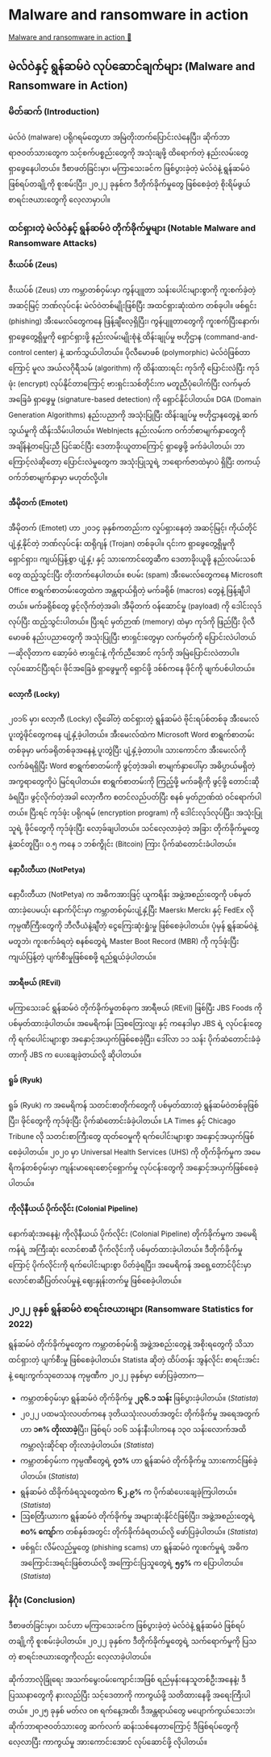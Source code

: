 # Malware and ransomware in action

[Malware and ransomware in action 🔗](https://www.coursera.org/learn/cybersecurity-threat-vectors-and-mitigation/supplement/OxjoU/malware-and-ransomware-in-action)

## မဲလ်ဝဲနှင့် ရွန်ဆမ်ဝဲ လုပ်ဆောင်ချက်များ (Malware and Ransomware in Action)

### မိတ်ဆက် (Introduction)

မဲလ်ဝဲ (malware) ပရိုဂရမ်တွေဟာ အမြဲတိုးတက်ပြောင်းလဲနေပြီး၊ ဆိုက်ဘာရာဇဝတ်သားတွေက သင့်စက်ပစ္စည်းတွေကို အသုံးချဖို့ ထိရောက်တဲ့ နည်းလမ်းတွေ ရှာဖွေနေပါတယ်။ ဒီစာဖတ်ခြင်းမှာ၊ မကြာသေးခင်က ဖြစ်ပွားခဲ့တဲ့ မဲလ်ဝဲနဲ့ ရွန်ဆမ်ဝဲ ဖြစ်ရပ်တချို့ကို စူးစမ်းပြီး၊ ၂၀၂၂ ခုနှစ်က ဒီတိုက်ခိုက်မှုတွေ ဖြစ်စေခဲ့တဲ့ စိုးရိမ်ဖွယ် စာရင်းဇယားတွေကို လေ့လာမှာပါ။

### ထင်ရှားတဲ့ မဲလ်ဝဲနှင့် ရွန်ဆမ်ဝဲ တိုက်ခိုက်မှုများ (Notable Malware and Ransomware Attacks)

#### ဇီးယပ်စ် (Zeus)

ဇီးယပ်စ် (Zeus) ဟာ ကမ္ဘာတစ်ဝှမ်းမှာ ကွန်ပျူတာ သန်းပေါင်းများစွာကို ကူးစက်ခဲ့တဲ့ အဆင့်မြင့် ဘဏ်လုပ်ငန်း မဲလ်ဝဲတစ်မျိုးဖြစ်ပြီး အထင်ရှားဆုံးထဲက တစ်ခုပါ။ ဖစ်ရှင်း (phishing) အီးမေးလ်တွေကနေ ဖြန့်ချီလေ့ရှိပြီး၊ ကွန်ပျူတာတွေကို ကူးစက်ပြီးနောက်၊ ရှာဖွေတွေ့ရှိမှုကို ရှောင်ရှားဖို့ နည်းလမ်းမျိုးစုံနဲ့ ထိန်းချုပ်မှု ဗဟိုဌာန (command-and-control center) နဲ့ ဆက်သွယ်ပါတယ်။ ပိုလီမောဖစ် (polymorphic) မဲလ်ဝဲဖြစ်တာကြောင့် မူလ အယ်လဂိုရီသမ် (algorithm) ကို ထိန်းထားရင်း ကုဒ်ကို ပြောင်းလဲပြီး ကုဒ်ဖုံး (encrypt) လုပ်နိုင်တာကြောင့် ဗားရှင်းသစ်တိုင်းက မတူညီပုံပေါက်ပြီး လက်မှတ်အခြေခံ ရှာဖွေမှု (signature-based detection) ကို ရှောင်နိုင်ပါတယ်။ DGA (Domain Generation Algorithms) နည်းပညာကို အသုံးပြုပြီး ထိန်းချုပ်မှု ဗဟိုဌာနတွေနဲ့ ဆက်သွယ်မှုကို ထိန်းသိမ်းပါတယ်။ WebInjects နည်းလမ်းက ဝက်ဘ်စာမျက်နှာတွေကို အချိန်နဲ့တပြေးညီ ပြင်ဆင်ပြီး ဒေတာခိုးယူတာကြောင့် ရှာဖွေဖို့ ခက်ခဲပါတယ်၊ ဘာကြောင့်လဲဆိုတော့ ပြောင်းလဲမှုတွေက အသုံးပြုသူရဲ့ ဘရောက်ဇာထဲမှာပဲ ရှိပြီး တကယ့် ဝက်ဘ်စာမျက်နှာမှာ မဟုတ်လို့ပါ။

#### အီမိုတက် (Emotet)

အီမိုတက် (Emotet) ဟာ ၂၀၁၄ ခုနှစ်ကတည်းက လှုပ်ရှားနေတဲ့ အဆင့်မြင့်၊ ကိုယ်တိုင်ပျံ့နှံ့နိုင်တဲ့ ဘဏ်လုပ်ငန်း ထရိုဂျန် (Trojan) တစ်ခုပါ။ ၎င်းက ရှာဖွေတွေ့ရှိမှုကို ရှောင်ရှား၊ ကျယ်ပြန့်စွာ ပျံ့နှံ့၊ နှင့် သားကောင်တွေဆီက ဒေတာခိုးယူဖို့ နည်းလမ်းသစ်တွေ ထည့်သွင်းပြီး တိုးတက်နေပါတယ်။ စပမ်း (spam) အီးမေးလ်တွေကနေ Microsoft Office စာရွက်စာတမ်းတွေထဲက အန္တရာယ်ရှိတဲ့ မက်ခရိုစ် (macros) တွေနဲ့ ဖြန့်ချီပါတယ်။ မက်ခရိုစ်တွေ ဖွင့်လိုက်တဲ့အခါ၊ အီမိုတက် ဝန်ဆောင်မှု (payload) ကို ဒေါင်းလုဒ်လုပ်ပြီး ထည့်သွင်းပါတယ်။ ပြီးရင် မှတ်ဉာဏ် (memory) ထဲမှာ ကုဒ်ကို ဖြည်ပြီး ပိုလီမောဖစ် နည်းပညာတွေကို အသုံးပြုပြီး ဗားရှင်းတွေမှာ လက်မှတ်ကို ပြောင်းလဲပါတယ်—ဆိုလိုတာက ဆော့ဖ်ဝဲ ဗားရှင်းနဲ့ ကိုက်ညီအောင် ကုဒ်ကို အမြဲပြောင်းလဲတာပါ။ လုပ်ဆောင်ပြီးရင်၊ ဖိုင်အခြေခံ ရှာဖွေမှုကို ရှောင်ဖို့ ဒစ်စ်ကနေ ဖိုင်ကို ဖျက်ပစ်ပါတယ်။

#### လော့ကီ (Locky)

၂၀၁၆ မှာ၊ လော့ကီ (Locky) လို့ခေါ်တဲ့ ထင်ရှားတဲ့ ရွန်ဆမ်ဝဲ ဗိုင်းရပ်စ်တစ်ခု အီးမေးလ် ပူးတွဲဖိုင်တွေကနေ ပျံ့နှံ့ခဲ့ပါတယ်။ အီးမေးလ်ထဲက Microsoft Word စာရွက်စာတမ်းတစ်ခုမှာ မက်ခရိုတစ်ခုအနေနဲ့ ပူးတွဲပြီး ပျံ့နှံ့ခဲ့တာပါ။ သားကောင်က အီးမေးလ်ကို လက်ခံရရှိပြီး Word စာရွက်စာတမ်းကို ဖွင့်တဲ့အခါ၊ စာမျက်နှာပေါ်မှာ အဓိပ္ပာယ်မရှိတဲ့ အက္ခရာတွေကိုပဲ မြင်ရပါတယ်။ စာရွက်စာတမ်းကို ကြည့်ဖို့ မက်ခရိုကို ဖွင့်ဖို့ တောင်းဆိုခံရပြီး၊ ဖွင့်လိုက်တဲ့အခါ လော့ကီက စတင်လည်ပတ်ပြီး စနစ် မှတ်ဉာဏ်ထဲ ဝင်ရောက်ပါတယ်။ ပြီးရင် ကုဒ်ဖုံး ပရိုဂရမ် (encryption program) ကို ဒေါင်းလုဒ်လုပ်ပြီး၊ အသုံးပြုသူရဲ့ ဖိုင်တွေကို ကုဒ်ဖုံးပြီး လော့ခ်ချပါတယ်။ သင်လေ့လာခဲ့တဲ့ အခြား တိုက်ခိုက်မှုတွေနဲ့ဆင်တူပြီး၊ ၀.၅ ကနေ ၁ ဘစ်ကွိုင်း (Bitcoin) ကြား ပိုက်ဆံတောင်းခံပါတယ်။

#### နော့ပီးတီယာ (NotPetya)

နော့ပီးတီယာ (NotPetya) က အဓိကအားဖြင့် ယူကရိန်း အဖွဲ့အစည်းတွေကို ပစ်မှတ်ထားခဲ့ပေမယ့်၊ နောက်ပိုင်းမှာ ကမ္ဘာတစ်ဝှမ်းပျံ့နှံ့ပြီး Maersk၊ Merck၊ နှင့် FedEx လို ကုမ္ပဏီကြီးတွေကို ဘီလီယံနဲ့ချီတဲ့ ငွေကြေးဆုံးရှုံးမှု ဖြစ်စေခဲ့ပါတယ်။ ပုံမှန် ရွန်ဆမ်ဝဲနဲ့ မတူဘဲ၊ ကူးစက်ခံရတဲ့ စနစ်တွေရဲ့ Master Boot Record (MBR) ကို ကုဒ်ဖုံးပြီး ကျယ်ပြန့်တဲ့ ပျက်စီးမှုဖြစ်စေဖို့ ရည်ရွယ်ခဲ့ပါတယ်။

#### အာရီဗယ် (REvil)

မကြာသေးခင် ရွန်ဆမ်ဝဲ တိုက်ခိုက်မှုတစ်ခုက အာရီဗယ် (REvil) ဖြစ်ပြီး JBS Foods ကို ပစ်မှတ်ထားခဲ့ပါတယ်။ အမေရိကန်၊ ဩစတြေးလျ၊ နှင့် ကနေဒါမှာ JBS ရဲ့ လုပ်ငန်းတွေကို ရက်ပေါင်းများစွာ အနှောင့်အယှက်ဖြစ်စေခဲ့ပြီး၊ ဒေါ်လာ ၁၁ သန်း ပိုက်ဆံတောင်းခံခဲ့တာကို JBS က ပေးချေခဲ့တယ်လို့ ဆိုပါတယ်။

#### ရူခ် (Ryuk)

ရူခ် (Ryuk) က အမေရိကန် သတင်းစာတိုက်တွေကို ပစ်မှတ်ထားတဲ့ ရွန်ဆမ်ဝဲတစ်ခုဖြစ်ပြီး၊ ဖိုင်တွေကို ကုဒ်ဖုံးပြီး ပိုက်ဆံတောင်းခံခဲ့ပါတယ်။ LA Times နှင့် Chicago Tribune လို သတင်းစာကြီးတွေ ထုတ်ဝေမှုကို ရက်ပေါင်းများစွာ အနှောင့်အယှက်ဖြစ်စေခဲ့ပါတယ်။ ၂၀၂၀ မှာ Universal Health Services (UHS) ကို တိုက်ခိုက်မှုက အမေရိကန်တစ်ဝှမ်းမှာ ကျန်းမာရေးစောင့်ရှောက်မှု လုပ်ငန်းတွေကို အနှောင့်အယှက်ဖြစ်စေခဲ့ပါတယ်။

#### ကိုလိုနီယယ် ပိုက်လိုင်း (Colonial Pipeline)

နောက်ဆုံးအနေနဲ့၊ ကိုလိုနီယယ် ပိုက်လိုင်း (Colonial Pipeline) တိုက်ခိုက်မှုက အမေရိကန်ရဲ့ အကြီးဆုံး လောင်စာဆီ ပိုက်လိုင်းကို ပစ်မှတ်ထားခဲ့ပါတယ်။ ဒီတိုက်ခိုက်မှုကြောင့် ပိုက်လိုင်းကို ရက်ပေါင်းများစွာ ပိတ်ခဲ့ရပြီး၊ အမေရိကန် အရှေ့တောင်ပိုင်းမှာ လောင်စာဆီပြတ်လပ်မှုနဲ့ ဈေးနှုန်းတက်မှု ဖြစ်စေခဲ့ပါတယ်။

### ၂၀၂၂ ခုနှစ် ရွန်ဆမ်ဝဲ စာရင်းဇယားများ (Ransomware Statistics for 2022)

ရွန်ဆမ်ဝဲ တိုက်ခိုက်မှုတွေက ကမ္ဘာတစ်ဝှမ်းရှိ အဖွဲ့အစည်းတွေနဲ့ အစိုးရတွေကို သိသာထင်ရှားတဲ့ ပျက်စီးမှု ဖြစ်စေခဲ့ပါတယ်။ Statista ဆိုတဲ့ ထိပ်တန်း အွန်လိုင်း စာရင်းအင်းနဲ့ စျေးကွက်သုတေသန ကုမ္ပဏီက ၂၀၂၂ ခုနှစ်မှာ ဖော်ပြခဲ့တာက—

- ကမ္ဘာတစ်ဝှမ်းမှာ ရွန်ဆမ်ဝဲ တိုက်ခိုက်မှု **၂၃၆.၁ သန်း** ဖြစ်ပွားခဲ့ပါတယ်။ (_Statista_)
- ၂၀၂၂ ပထမသုံးလပတ်ကနေ ဒုတိယသုံးလပတ်အတွင်း တိုက်ခိုက်မှု အရေအတွက်ဟာ **၁၈% တိုးလာခဲ့**ပြီး၊ ဖြစ်ရပ် ၁၀၆ သန်းနီးပါးကနေ ၁၃၀ သန်းလောက်အထိ ကမ္ဘာလုံးဆိုင်ရာ တိုးလာခဲ့ပါတယ်။ (_Statista_)
- ကမ္ဘာတစ်ဝှမ်းက ကုမ္ပဏီတွေရဲ့ **၇၁%** ဟာ ရွန်ဆမ်ဝဲ တိုက်ခိုက်မှု သားကောင်ဖြစ်ခဲ့ပါတယ်။ (_Statista_)
- ရွန်ဆမ်ဝဲ ထိခိုက်ခံရသူတွေထဲက **၆၂.၉%** က ပိုက်ဆံပေးချေခဲ့ကြပါတယ်။ (_Statista_)
- ဩစတြီးယားက ရွန်ဆမ်ဝဲ တိုက်ခိုက်မှု အများဆုံးနိုင်ငံဖြစ်ပြီး၊ အဖွဲ့အစည်းတွေရဲ့ **၈၀% ကျော်**က တစ်နှစ်အတွင်း တိုက်ခိုက်ခံရတယ်လို့ ဖော်ပြခဲ့ပါတယ်။ (_Statista_)
- ဖစ်ရှင်း လိမ်လည်မှုတွေ (phishing scams) ဟာ ရွန်ဆမ်ဝဲ ကူးစက်မှုရဲ့ အဓိကအကြောင်းအရင်းဖြစ်တယ်လို့ အကြောင်းပြသူတွေရဲ့ **၅၄%** က ပြောပါတယ်။ (_Statista_)

### နိဂုံး (Conclusion)

ဒီစာဖတ်ခြင်းမှာ၊ သင်ဟာ မကြာသေးခင်က ဖြစ်ပွားခဲ့တဲ့ မဲလ်ဝဲနဲ့ ရွန်ဆမ်ဝဲ ဖြစ်ရပ်တချို့ကို စူးစမ်းခဲ့ပါတယ်။ ၂၀၂၂ ခုနှစ်က ဒီတိုက်ခိုက်မှုတွေရဲ့ သက်ရောက်မှုကို ပြသတဲ့ စာရင်းဇယားတွေကိုလည်း လေ့လာခဲ့ပါတယ်။

ဆိုက်ဘာလုံခြုံရေး အသက်မွေးဝမ်းကျောင်းအဖြစ် ရည်မှန်းနေသူတစ်ဦးအနေနဲ့၊ ဒီပြဿနာတွေကို နားလည်ပြီး သင့်ဒေတာကို ကာကွယ်ဖို့ သတိထားနေဖို့ အရေးကြီးပါတယ်။ ၂၀၂၅ ခုနှစ် မတ်လ ၀၈ ရက်နေ့အထိ၊ ဒီအန္တရာယ်တွေ မပျောက်ကွယ်သေးဘဲ၊ ဆိုက်ဘာရာဇဝတ်သားတွေ ဆက်လက် ဆန်းသစ်နေတာကြောင့် ဒီဖြစ်ရပ်တွေကို လေ့လာပြီး ကာကွယ်မှု အားကောင်းအောင် လုပ်ဆောင်ဖို့ လိုပါတယ်။
